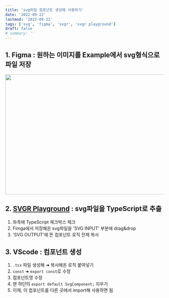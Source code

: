```yaml
---
title: 'svg파일 컴포넌트 생성해 사용하기'
date: '2022-09-22'
lastmod: '2022-09-22'
tags: ['svg', 'figma', 'svgr', 'svgr playground']
draft: false
# summary: ''
---
```


## 1. Figma : 원하는 이미지를 Example에서 svg형식으로 파일 저장

<Image src="/static/images/save-svgfile-on-figma.png" width="800" height="380"/>

## 2. [SVGR Playground](https://react-svgr.com/playground/) : svg파일을 TypeScript로 추출

1. 좌측에 TypeScript 체크박스 체크
2. Fimga에서 저장해온 svg파일을 'SVG INPUT' 부분에 drag&drop
3. 'SVG OUTPUT'에 뜬 컴포넌트 로직 전체 복사

## 3. VScode : 컴포넌트 생성

1. `.tsx` 파일 생성해 ➜ 복사해온 로직 붙여넣기
2. `const` ➜ `export const`로 수정
3. 컴포넌트명 수정
4. 맨 하단의 `export default SvgComponent;` 지우기
5. 이제, 이 컴포넌트를 다른 곳에서 import해 사용하면 됨
